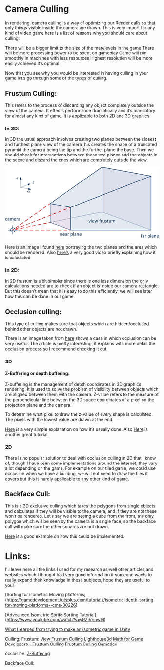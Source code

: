 # Camera Culling

In rendering, camera culling is a way of optimizing our Render calls so that only things visible inside the camera are drawn. This is very import for any kind of video game here is a list of reasons why you should care about culling:

There will be a bigger limit to the size of the map/levels in the game
There will be more processing power to be spent on gameplay
Game will run smoothly in machines with less resources
Highest resolution will be more easily achieved
It’s optimal

Now that you see why you would be interested in having culling in your game let’s go through some of the types of culling.

## Frustum Culling: 
This refers to the process of discarding any object completely outside the view of the camera. It effects performance dramatically and it’s mandatory for almost any kind of game. It is applicable to both 2D and 3D graphics.

### In 3D:
In 3D the usual approach involves creating two planes between the closest and furthest plane view of the camera, his creates the shape of a truncated pyramid the camera being the tip and the further plane the base. Then we should check for intersections between these two planes and the objects in the scene and discard the ones which are completely outside the view.

![Frustum_Culling_1](https://github.com/paupedra/Sprite-Ordering-and-Camera-Culling/blob/master/docs/images/frustum_culling_1.png)

Here is an image I found [here](https://murlengine.com/tutorials/en/tut0101_cube.php) portraying the two planes and the area which should be rendered. Also [here’s](https://www.youtube.com/watch?v=4p-E_31XOPM) a very good video briefly explaining how it is calculated:

### In 2D:
In 2D frustum is a bit simpler since there is one less dimension the only calculations needed are to check if an object is inside our camera rectangle. But this doesn’t mean that it is easy to do this efficiently, we will see later how this can be done in our game.


## Occlusion culling: 
This type of culling makes sure that objects which are hidden/occluded behind other objects are not drawn. 


There is an image taken from [here](https://www.gamasutra.com/view/feature/131801/occlusion_culling_algorithms.php) shows a case in which occlusion can be very useful. The article is pretty interesting, it explains with more detail the occlusion process so I recommend checking it out.

### 3D

#### Z-Buffering or depth buffering:
Z-buffering is the management of depth coordinates in 3D graphics rendering. It is used to solve the problem of visibility between objects which are aligned between them with the camera. Z-value refers to the measure of the perpendicular line between the 3D space coordinates of a pixel on the projection plane and the camera.

To determine what pixel to draw the z-value of every shape is calculated. The pixels with the lowest value are drawn at the end.

[Here](https://www.youtube.com/watch?v=yhwg_O5HBwQ) is a very simple explanation on how it’s usually done. Also [Here](https://www.youtube.com/watch?v=HyVc0X9JKpg) is another great tutorial.

### 2D
There is no popular solution to deal with occlusion culling in 2D that I know of, though I have seen some implementations around the internet, they vary a lot depending on the game. For example on our tiled game, we could use occlusion when we have a building, we will not need to draw the tiles it covers but this is hardly applicable to any other kind of game.

## Backface Cull:
This is a 3D exclusive culling which takes the polygons from single objects and calculates if they will be visible to the camera, and if they are not these won’t be rendered. Let’s say we are seeing a cube from the front, the only polygon which will be seen by the camera is a single face, so the backface cull will make sure the other squares are not drawn.

[Here](https://www.gamedev.net/tutorials/_/technical/graphics-programming-and-theory/3d-backface-culling-r1088/) is a good example on how this could be implemented.





# Links:

I'll leave here all the links I used for my research as well other articles and websites which I thought had very good information if someone wants to really expand their knowladge in these subjects, hope they are useful to you!

[Sorting for isometric Moving platforms] (https://gamedevelopment.tutsplus.com/tutorials/isometric-depth-sorting-for-moving-platforms--cms-30226)

[Advcanced Isometric Sprite Sorting Tutorial] (https://www.youtube.com/watch?v=yRZlVrinw9I)

[What I learned from trying to make an Isometric game in Unity](https://www.gamasutra.com/blogs/MartinPane/20170309/290889/What_I_learned_from_trying_to_make_an_Isometric_game_in_Unity.php)


Culling:
Frustum:
[View Frustum Culling Lighthouse3d](http://www.lighthouse3d.com/tutorials/view-frustum-culling/)
[Math for Game Developers - Frustum Culling](https://www.youtube.com/watch?v=4p-E_31XOPM)
[Frustum Culling Gamedev](https://www.gamedev.net/tutorials/programming/general-and-gameplay-programming/frustum-culling-r4613/)

occlusion:
[Z-Buffering](https://larranaga.github.io/Blog/)
[](https://www.gamasutra.com/view/feature/131801/occlusion_culling_algorithms.php)
[](https://en.wikipedia.org/wiki/Painter%27s_algorithm)
[](https://en.wikipedia.org/wiki/Z-buffering)
[](https://www.gamesindustry.biz/articles/2016-12-07-overview-on-popular-occlusion-culling-techniques)

Backface Cull:
[](https://www.gamedev.net/tutorials/_/technical/graphics-programming-and-theory/3d-backface-culling-r1088/)


[](https://sherzock.github.io/Sprite-Ordering-and-Camera-Culling/)
[](https://christt105.github.io/Sprite_Ordering_and_Camera_Culling_Personal_Research/)
[](https://ferba93.github.io/Camera-Culling-and-Sprite-Ordering/)
[](https://gamedev.stackexchange.com/questions/25896/how-do-i-find-which-isometric-tiles-are-inside-the-cameras-current-view)
[](https://forum.yoyogames.com/index.php?threads/smart-isometric-drawing-order.57356/)
[](https://en.wikipedia.org/wiki/Video_game_graphics#Top-down_perspective)
